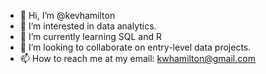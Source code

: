 - 👋 Hi, I’m @kevhamilton
- 👀 I’m interested in data analytics.  
- 🌱 I’m currently learning SQL and R
- 💞️ I’m looking to collaborate on entry-level data projects. 
- 📫 How to reach me at my email: kwhamilton@gmail.com

<!---
kevhamilton/kevhamilton is a ✨ special ✨ repository because its `README.md` (this file) appears on your GitHub profile.
You can click the Preview link to take a look at your changes.
--->
